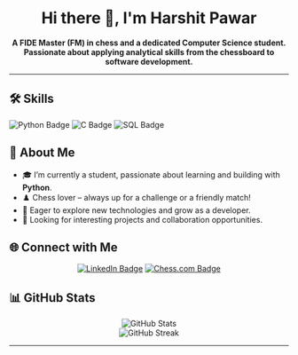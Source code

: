 <!-- Profile README for harshitpawar64 -->

<h1 align="center">Hi there 👋, I'm Harshit Pawar</h1>
<p align="center">
  <b>A FIDE Master (FM) in chess and a dedicated Computer Science student. Passionate about applying analytical skills from the chessboard to software development.</b>
</p>

---

## 🛠️ Skills

<p>
  <img src="https://img.shields.io/badge/Python-3776AB?style=for-the-badge&logo=python&logoColor=white" alt="Python Badge"/>
  <img src="https://img.shields.io/badge/C-00599C?style=for-the-badge&logo=c&logoColor=white" alt="C Badge"/>
  <img src="https://img.shields.io/badge/SQL-4479A1?style=for-the-badge&logo=sqlite&logoColor=white" alt="SQL Badge"/>
</p>

## 🚀 About Me

- 🎓 I’m currently a student, passionate about learning and building with **Python**.
- ♟️ Chess lover – always up for a challenge or a friendly match!
- 🌱 Eager to explore new technologies and grow as a developer.
- 👀 Looking for interesting projects and collaboration opportunities.

## 🌐 Connect with Me

<p align="center">
  <a href="https://www.linkedin.com/in/harshit-pawar-chess/"><img src="https://img.shields.io/badge/LinkedIn-0A66C2?style=for-the-badge&logo=linkedin&logoColor=white" alt="LinkedIn Badge"/></a>
  <a href="https://www.chess.com/member/Tactrics64"><img src="https://img.shields.io/badge/Chess.com-779556?style=for-the-badge&logo=chess.com&logoColor=white" alt="Chess.com Badge"/></a>
</p>

## 📊 GitHub Stats

<p align="center">
  <img src="https://github-readme-stats.vercel.app/api?username=harshitpawar64&show_icons=true&theme=radical" alt="GitHub Stats" />
  <br />
  <img src="https://github-readme-streak-stats.herokuapp.com/?user=harshitpawar64&theme=radical" alt="GitHub Streak" />
</p>

---
